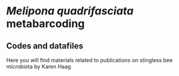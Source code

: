 <html>
 <body>
  <h1><i>Melipona quadrifasciata</i> metabarcoding</h1>
  <h2>Codes and datafiles</h2>
  <p>Here you will find materials related to publications on stingless bee microbiota by Karen Haag</p>
 </body>
</html>
 
